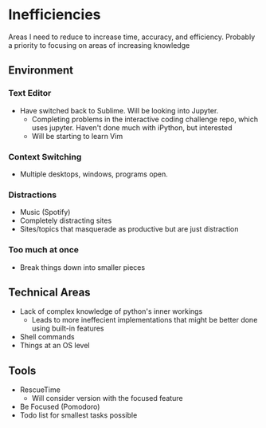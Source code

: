 # Inefficiencies
Areas I need to reduce to increase time, accuracy, and efficiency. Probably a priority to focusing on areas of increasing knowledge

## Environment
### Text Editor
- Have switched back to Sublime. Will be looking into Jupyter.
    + Completing problems in the interactive coding challenge repo, which uses
    jupyter. Haven't done much with iPython, but interested
    + Will be starting to learn Vim

### Context Switching
- Multiple desktops, windows, programs open.

### Distractions
- Music (Spotify)
- Completely distracting sites
- Sites/topics that masquerade as productive but are just distraction

### Too much at once
- Break things down into smaller pieces

## Technical Areas
- Lack of complex knowledge of python's inner workings
    + Leads to more ineffecient implementations that might be better done using built-in features
- Shell commands
- Things at an OS level

## Tools
- RescueTime
    + Will consider version with the focused feature
- Be Focused (Pomodoro)
- Todo list for smallest tasks possible

